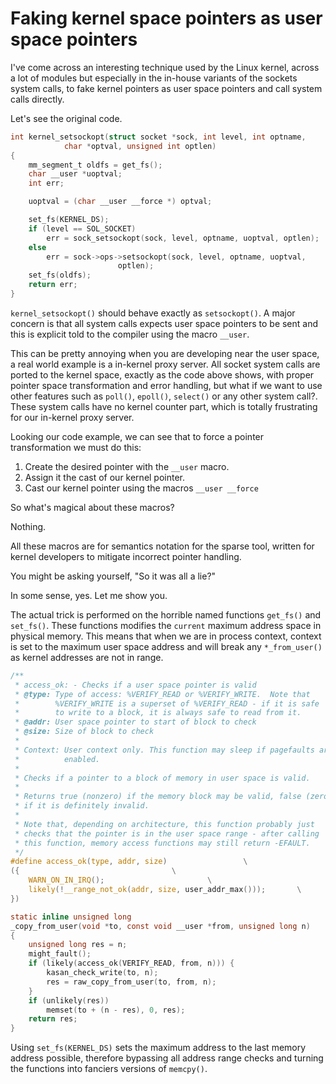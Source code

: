 # Faking kernel space pointers as user space pointers

I've come across an interesting technique used by the Linux kernel, across a lot of modules but especially in the in-house variants of the sockets system calls, to fake kernel pointers as user space pointers and call system calls directly.

Let's see the original code.

```C
int kernel_setsockopt(struct socket *sock, int level, int optname,
			char *optval, unsigned int optlen)
{
	mm_segment_t oldfs = get_fs();
	char __user *uoptval;
	int err;

	uoptval = (char __user __force *) optval;

	set_fs(KERNEL_DS);
	if (level == SOL_SOCKET)
		err = sock_setsockopt(sock, level, optname, uoptval, optlen);
	else
		err = sock->ops->setsockopt(sock, level, optname, uoptval,
					    optlen);
	set_fs(oldfs);
	return err;
}
```

`kernel_setsockopt()` should behave exactly as `setsockopt()`. A major concern is that all system calls expects user space pointers to be sent and this is explicit told to the compiler using the macro `__user`.

This can be pretty annoying when you are developing near the user space, a real world example is a in-kernel proxy server. All socket system calls are ported to the kernel space, exactly as the code above shows, with proper pointer space transformation and error handling, but what if we want to use other features such as `poll()`, `epoll()`, `select()` or any other system call?. These system calls have no kernel counter part, which is totally frustrating for our in-kernel proxy server.

Looking our code example, we can see that to force a pointer transformation we must do this:

1. Create the desired pointer with the `__user` macro.
2. Assign it the cast of our kernel pointer.
3. Cast our kernel pointer using the macros `__user __force`

So what's magical about these macros?

Nothing.

All these macros are for semantics notation for the sparse tool, written for kernel developers to mitigate incorrect pointer handling.

You might be asking yourself, "So it was all a lie?"

In some sense, yes. Let me show you.

The actual trick is performed on the horrible named functions `get_fs()` and `set_fs()`. These functions modifies the `current` maximum address space in physical memory. This means that when we are in process context, context is set to the maximum user space address and will break any `*_from_user()` as kernel addresses are not in range.

```C
/**
 * access_ok: - Checks if a user space pointer is valid
 * @type: Type of access: %VERIFY_READ or %VERIFY_WRITE.  Note that
 *        %VERIFY_WRITE is a superset of %VERIFY_READ - if it is safe
 *        to write to a block, it is always safe to read from it.
 * @addr: User space pointer to start of block to check
 * @size: Size of block to check
 *
 * Context: User context only. This function may sleep if pagefaults are
 *          enabled.
 *
 * Checks if a pointer to a block of memory in user space is valid.
 *
 * Returns true (nonzero) if the memory block may be valid, false (zero)
 * if it is definitely invalid.
 *
 * Note that, depending on architecture, this function probably just
 * checks that the pointer is in the user space range - after calling
 * this function, memory access functions may still return -EFAULT.
 */
#define access_ok(type, addr, size)					\
({									\
	WARN_ON_IN_IRQ();						\
	likely(!__range_not_ok(addr, size, user_addr_max()));		\
})
```

```C
static inline unsigned long
_copy_from_user(void *to, const void __user *from, unsigned long n)
{
	unsigned long res = n;
	might_fault();
	if (likely(access_ok(VERIFY_READ, from, n))) {
		kasan_check_write(to, n);
		res = raw_copy_from_user(to, from, n);
	}
	if (unlikely(res))
		memset(to + (n - res), 0, res);
	return res;
}
```

Using `set_fs(KERNEL_DS)` sets the maximum address to the last memory address possible, therefore bypassing all address range checks and turning the functions into fanciers versions of `memcpy()`.


